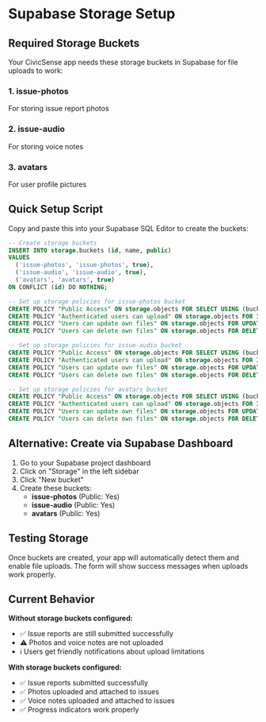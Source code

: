 # Supabase Storage Setup

## Required Storage Buckets

Your CivicSense app needs these storage buckets in Supabase for file uploads to work:

### 1. issue-photos
For storing issue report photos

### 2. issue-audio  
For storing voice notes

### 3. avatars
For user profile pictures

## Quick Setup Script

Copy and paste this into your Supabase SQL Editor to create the buckets:

```sql
-- Create storage buckets
INSERT INTO storage.buckets (id, name, public) 
VALUES 
  ('issue-photos', 'issue-photos', true),
  ('issue-audio', 'issue-audio', true),
  ('avatars', 'avatars', true)
ON CONFLICT (id) DO NOTHING;

-- Set up storage policies for issue-photos bucket
CREATE POLICY "Public Access" ON storage.objects FOR SELECT USING (bucket_id = 'issue-photos');
CREATE POLICY "Authenticated users can upload" ON storage.objects FOR INSERT TO authenticated WITH CHECK (bucket_id = 'issue-photos');
CREATE POLICY "Users can update own files" ON storage.objects FOR UPDATE TO authenticated USING (auth.uid()::text = (storage.foldername(name))[1]);
CREATE POLICY "Users can delete own files" ON storage.objects FOR DELETE TO authenticated USING (auth.uid()::text = (storage.foldername(name))[1]);

-- Set up storage policies for issue-audio bucket
CREATE POLICY "Public Access" ON storage.objects FOR SELECT USING (bucket_id = 'issue-audio');
CREATE POLICY "Authenticated users can upload" ON storage.objects FOR INSERT TO authenticated WITH CHECK (bucket_id = 'issue-audio');
CREATE POLICY "Users can update own files" ON storage.objects FOR UPDATE TO authenticated USING (auth.uid()::text = (storage.foldername(name))[1]);
CREATE POLICY "Users can delete own files" ON storage.objects FOR DELETE TO authenticated USING (auth.uid()::text = (storage.foldername(name))[1]);

-- Set up storage policies for avatars bucket
CREATE POLICY "Public Access" ON storage.objects FOR SELECT USING (bucket_id = 'avatars');
CREATE POLICY "Authenticated users can upload" ON storage.objects FOR INSERT TO authenticated WITH CHECK (bucket_id = 'avatars');
CREATE POLICY "Users can update own files" ON storage.objects FOR UPDATE TO authenticated USING (auth.uid()::text = (storage.foldername(name))[1]);
CREATE POLICY "Users can delete own files" ON storage.objects FOR DELETE TO authenticated USING (auth.uid()::text = (storage.foldername(name))[1]);
```

## Alternative: Create via Supabase Dashboard

1. Go to your Supabase project dashboard
2. Click on "Storage" in the left sidebar
3. Click "New bucket" 
4. Create these buckets:
   - **issue-photos** (Public: Yes)
   - **issue-audio** (Public: Yes) 
   - **avatars** (Public: Yes)

## Testing Storage

Once buckets are created, your app will automatically detect them and enable file uploads. The form will show success messages when uploads work properly.

## Current Behavior

**Without storage buckets configured:**
- ✅ Issue reports are still submitted successfully
- ⚠️ Photos and voice notes are not uploaded
- ℹ️ Users get friendly notifications about upload limitations

**With storage buckets configured:**
- ✅ Issue reports submitted successfully
- ✅ Photos uploaded and attached to issues
- ✅ Voice notes uploaded and attached to issues
- ✅ Progress indicators work properly